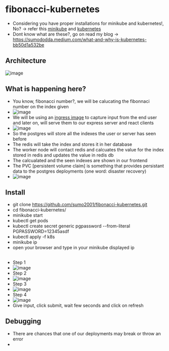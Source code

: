 # fibonacci-kubernetes
- Considering you have proper installations for minikube and kubernetes!, No? -> refer this [minikube](https://minikube.sigs.k8s.io/docs/start/) and [kubernetes](https://kubernetes.io/docs/tasks/tools/)
- Dont know what are these?, go on read my blog -> https://sumododda.medium.com/what-and-why-is-kubernetes-bb50d1a532be
## Architecture
![image](https://user-images.githubusercontent.com/51809378/162626435-74da17b1-cd64-4234-afc5-8a83f97b4fb1.png)

## What is happening here?
- You know, fibonacci number?, we will be calucating the fibonnaci number on the index given
- ![image](https://user-images.githubusercontent.com/51809378/162627399-2abbc12a-4241-4a22-b650-4672e3ddabba.png)
- We will be using an [ingress image](https://github.com/kubernetes/ingress-nginx/) to capture input from the end user and later on, will serve them to our express server and react clients
- ![image](https://user-images.githubusercontent.com/51809378/162628846-25496120-4947-4340-9d7a-7123ad24701d.png)
- So the postgres will store all the indexes the user or server has seen before
- The redis will take the index and stores it in her database
- The worker node will contact redis and calcuates the value for the index stored in redis and updates the value in redis db
- The calcualated and the seen indexes are shown in our frontend
- The PVC [persistent volume claim] is something that provides persistant data to the postgres deployments (one word: disaster recovery)
- ![image](https://user-images.githubusercontent.com/51809378/162629010-45386124-4426-43c4-b933-fd68d09754a8.png)


## Install
- git clone https://github.com/sumo2001/fibonacci-kubernetes.git
- cd fibonacci-kubernetes/
- minikube start
- kubectl get pods
- kubectl create secret generic pgpassword --from-literal PGPASSWORD=12345asdf
- kubectl apply -f k8s
- minikube ip
- open your browser and type in your minikube displayed ip
## 
- Step 1 
- ![image](https://user-images.githubusercontent.com/51809378/162624718-f39c531a-120a-4715-a5ca-c039b495bb1c.png)
- Step 2
- ![image](https://user-images.githubusercontent.com/51809378/162625093-6c8218db-466f-4d6f-8595-1738bdbba39f.png)
- Step 3
- ![image](https://user-images.githubusercontent.com/51809378/162625216-75bb28d5-ce14-406e-8562-6ed91a19a07e.png)
- Step 4
- ![image](https://user-images.githubusercontent.com/51809378/162625422-a2d5ed16-856c-40ec-adc9-2a0f172947ef.png)
- Give input, click submit, wait few seconds and click on refresh
## Debugging
- There are chances that one of our deployments may break or throw an error
- 



